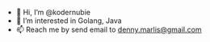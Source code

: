 - 👋 Hi, I’m @kodernubie
- 👀 I’m interested in Golang, Java
- 📫 Reach me by send email to denny.marlis@gmail.com

<!---
kodernubie/kodernubie is a ✨ special ✨ repository because its `README.md` (this file) appears on your GitHub profile.
You can click the Preview link to take a look at your changes.
--->
